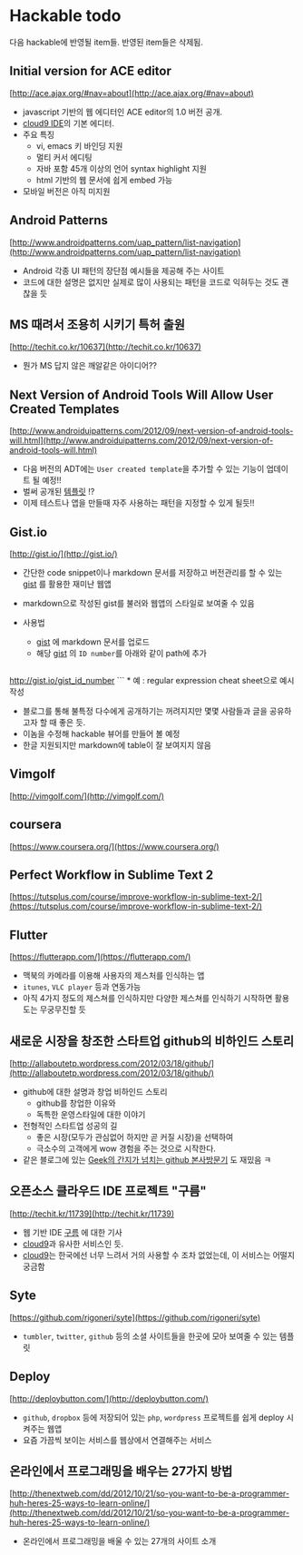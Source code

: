 # Hackable todo

다음 hackable에 반영될 item들. 반영된 item들은 삭제됨.

## Initial version for ACE editor

[http://ace.ajax.org/#nav=about](http://ace.ajax.org/#nav=about)

* javascript 기반의 웹 에디터인 ACE editor의 1.0 버전 공개.
* [cloud9 IDE](https://c9.io/)의 기본 에디터.
* 주요 특징
	* vi, emacs 키 바인딩 지원
	* 멀티 커서 에디팅
	* 자바 포함 45개 이상의 언어 syntax highlight 지원
	* html 기반의 웹 문서에 쉽게 embed 가능
* 모바일 버전은 아직 미지원

## Android Patterns

[http://www.androidpatterns.com/uap_pattern/list-navigation](http://www.androidpatterns.com/uap_pattern/list-navigation)

* Android 각종 UI 패턴의 장단점 예시들을 제공해 주는 사이트
* 코드에 대한 설명은 없지만 실제로 많이 사용되는 패턴을 코드로 익혀두는 것도 괜찮을 듯

## MS 때려서 조용히 시키기 특허 출원

[http://techit.co.kr/10637](http://techit.co.kr/10637)

* 뭔가 MS 답지 않은 깨알같은 아이디어??

## Next Version of Android Tools Will Allow User Created Templates

[http://www.androiduipatterns.com/2012/09/next-version-of-android-tools-will.html](http://www.androiduipatterns.com/2012/09/next-version-of-android-tools-will.html)

* 다음 버전의 ADT에는 `User created template`을 추가할 수 있는 기능이 업데이트 될 예정!!
* 벌써 공개된 [템플릿](https://github.com/jgilfelt/android-adt-templates) !?
* 이제 테스트나 앱을 만들때 자주 사용하는 패턴을 지정할 수 있게 될듯!!

## Gist.io

[http://gist.io/](http://gist.io/)

* 간단한 code snippet이나 markdown 문서를 저장하고 버전관리를 할 수 있는 [gist](http://gist.github.com) 를 활용한 재미난 웹앱
* markdown으로 작성된 gist를 불러와 웹앱의 스타일로 보여줄 수 있음
* 사용법
	* [gist](http://gist.github.com) 에 markdown 문서를 업로드
	* 해당 [gist](http://gist.github.com) 의 `ID number`를 아래와 같이 path에 추가
	
	```
http://gist.io/gist_id_number
	```
	* 예 : regular expression cheat sheet으로 예시 작성
* 블로그를 통해 불특정 다수에게 공개하기는 꺼려지지만 몇몇 사람들과 글을 공유하고자 할 때 좋은 듯.
* 이놈을 수정해 hackable 뷰어를 만들어 볼 예정
* 한글 지원되지만 markdown에 table이 잘 보여지지 않음

## Vimgolf

[http://vimgolf.com/](http://vimgolf.com/)

## coursera

[https://www.coursera.org/](https://www.coursera.org/)

## Perfect Workflow in Sublime Text 2

[https://tutsplus.com/course/improve-workflow-in-sublime-text-2/](https://tutsplus.com/course/improve-workflow-in-sublime-text-2/)

## Flutter

[https://flutterapp.com/](https://flutterapp.com/)

* 맥북의 카메라를 이용해 사용자의 제스처를 인식하는 앱
* `itunes`, `VLC player` 등과 연동가능
* 아직 4가지 정도의 제스쳐를 인식하지만 다양한 제스쳐를 인식하기 시작하면 활용도는 무궁무진할 듯

## 새로운 시장을 창조한 스타트업 github의 비하인드 스토리

[http://allaboutetp.wordpress.com/2012/03/18/github/](http://allaboutetp.wordpress.com/2012/03/18/github/)

* github에 대한 설명과 창업 비하인드 스토리
	* github를 창업한 이유와
	* 독특한 운영스타일에 대한 이야기
* 전형적인 스타트업 성공의 길
	* 좋은 시장(모두가 관심없어 하지만 곧 커질 시장)을 선택하여
	* 극소수의 고객에게 wow 경험을 주는 것으로 시작한다.
* 같은 블로그에 있는 [Geek의 간지가 넘치는 github 본사방문기](http://allaboutetp.wordpress.com/2012/07/08/github_hq/) 도 재밌음 ㅋ


## 오픈소스 클라우드 IDE 프로젝트 "구름"

[http://techit.kr/11739](http://techit.kr/11739)

* 웹 기반 IDE [구름](http://goorm.org/) 에 대한 기사
* [cloud9](https://c9.io/)과 유사한 서비스인 듯.
* [cloud9](https://c9.io/)는 한국에선 너무 느려서 거의 사용할 수 조차 없었는데, 이 서비스는 어떨지 궁금함

## Syte

[https://github.com/rigoneri/syte](https://github.com/rigoneri/syte)

* `tumbler`, `twitter`, `github` 등의 소셜 사이트들을 한곳에 모아 보여줄 수 있는 템플릿

## Deploy

[http://deploybutton.com/](http://deploybutton.com/)

* `github`, `dropbox` 등에 저장되어 있는 `php`, `wordpress` 프로젝트를 쉽게 deploy 시켜주는 웹앱
* 요즘 가끔씩 보이는 서비스를 웹상에서 연결해주는 서비스

## 온라인에서 프로그래밍을 배우는 27가지 방법

[http://thenextweb.com/dd/2012/10/21/so-you-want-to-be-a-programmer-huh-heres-25-ways-to-learn-online/](http://thenextweb.com/dd/2012/10/21/so-you-want-to-be-a-programmer-huh-heres-25-ways-to-learn-online/)

* 온라인에서 프로그래밍을 배울 수 있는 27개의 사이트 소개
